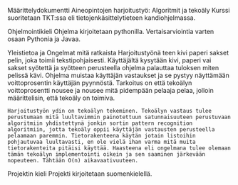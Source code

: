 Määrittelydokumentti
    Aineopintojen harjoitustyö: Algoritmit ja tekoäly
    Kurssi suoritetaan TKT:ssa eli tietojenkäsittelytieteen kandiohjelmassa.

Ohjelmointikieli
	Ohjelma kirjoitetaan pythonilla. Vertaisarviointia varten osaan Pythonia ja Javaa.

Yleistietoa ja Ongelmat mitä ratkaista
	Harjoitustyönä teen kivi paperi sakset pelin, joka toimii tekstipohjaisesti. Käyttäjältä kysytään kivi, paperi vai sakset syötettä ja syötteen perusteella ohjelma palauttaa tuloksen miten pelissä kävi. Ohjelma muistaa käyttäjän vastaukset ja se pystyy näyttämään voittoprosentin käyttäjän pyynnöstä. Tarkoitus on että tekoälyn voittoprosentti nousee ja nousee mitä pidempään pelaaja pelaa, jolloin määrittelisin, että tekoäly on toimiva.
	
    Harjoitustyön ydin on tekoälyn tekeminen. Tekoälyn vastaus tulee perustumaan mitä luultavimmin painotettuun satunnaisuuteen perustuvaan algoritmiin yhdistettynä jonkin sortin pattern recognition algoritmiin, jotta tekoäly oppii käyttäjän vastausten perusteella pelaamaan paremmin. Tietorakenteena käytän jotain listoihin pohjautuvaa luultavasti, en ole vielä ihan varma mitä muita tietorakenteita pitäisi käyttää. Haasteena eli ongelmana tulee olemaan tämän tekoälyn implementointi oikein ja sen saaminen järkevään nopeuteen. Tähtään O(n) aikavaativuuteen.

Projektin kieli
    Projekti kirjoitetaan suomenkielellä.